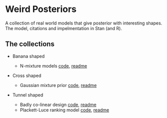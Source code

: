 # Weird Posteriors
A collection of real world models that give posterior with interesting shapes. The model, citations and impelmentation in Stan (and R). 

## The collections
- Banana shaped
  - N-mixture models [code](https://github.com/YunyiShen/weird-posteriors/tree/master/banana/N-mixture), [readme](https://github.com/YunyiShen/weird-posteriors/blob/master/banana/N-mixture/n-mixture.md)

- Cross shaped
  - Gaussian mixture prior [code](https://github.com/YunyiShen/weird-posteriors/tree/master/cross/spike-and-slab), [readme](https://github.com/YunyiShen/weird-posteriors/blob/master/cross/spike-and-slab/spike-and-slab.md)
  
- Tunnel shaped
  - Badly co-linear design [code](https://github.com/YunyiShen/weird-posteriors/tree/master/tunnel/linear-regression), [readme](https://github.com/YunyiShen/weird-posteriors/tree/master/tunnel/linear-regression/lm_wrong.md)
  - Plackett-Luce ranking model [code](https://github.com/YunyiShen/weird-posteriors/tree/master/tunnel/Plackett-Luce), [readme](https://github.com/YunyiShen/weird-posteriors/tree/master/tunnel/Plackett-Luce/Plackett-Luce.md)
